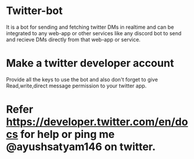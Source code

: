 # Twitter-bot 
It is a bot for sending and fetching twitter DMs in realtime and can be integrated to any web-app or other services like any discord bot to send and recieve DMs directly from that web-app or service.

# Make a twitter developer account 
Provide all the keys to use the bot and also don't forget to give Read,write,direct message permission to your twitter app.
# Refer https://developer.twitter.com/en/docs for help or ping me @ayushsatyam146 on twitter.
